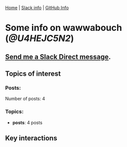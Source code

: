 [Home](https://kelu124.github.io/echommunity/) | [Slack info](https://kelu124.github.io/echommunity/) | [GitHub Info](https://kelu124.github.io/echommunity/github.html)

# Some info on __wawwabouch__ (_@U4HEJC5N2_)


## [Send me a Slack Direct message](https://echopen.slack.com/messages/@wawwabouch/).

## Topics of interest

### Posts: 

Number of posts: 4

### Topics:

* __posts__: 4 posts

## Key interactions 

